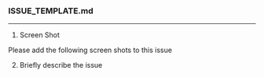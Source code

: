 ### ISSUE_TEMPLATE.md

---

1. Screen Shot

Please add the following screen shots to this issue

2. Briefly describe the issue
